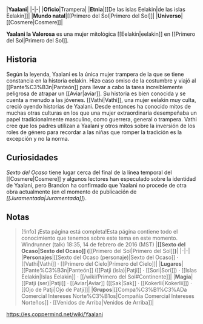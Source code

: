 

|**Yaalani**|
|-|-|
|**Oficio**|Trampera|
|**Etnia**|[[De las islas Eelakin\|de las islas Eelakin]]|
|**Mundo natal**|[[Primero del Sol\|Primero del Sol]]|
|**Universo**|[[Cosmere\|Cosmere]]|

**Yaalani la Valerosa** es una mujer mitológica [[Eelakin\|eelakin]] en [[Primero del Sol\|Primero del Sol]].

## Historia
Según la leyenda, Yaalani es la única mujer trampera de la que se tiene constancia en la historia eelakin. Hizo caso omiso de la costumbre y viajó al [[Pante%C3%B3n\|Panteón]] para llevar a cabo la tarea increíblemente peligrosa de atrapar un [[Aviar\|aviar]]. Su historia es bien conocida y se cuenta a menudo a las jóvenes.
[[Vathi\|Vathi]], una mujer eelakin muy culta, creció oyendo historias de Yaalani. Desde entonces ha conocido mitos de muchas otras culturas en los que una mujer extraordinaria desempeñaba un papel tradicionalmente masculino, como guerrera, general o trampera. Vathi cree que los padres utilizan a Yaalani y otros mitos sobre la inversión de los roles de género para recordar a las niñas que romper la tradición es la excepción y no la norma.

## Curiosidades
*Sexto del Ocaso* tiene lugar cerca del final de la línea temporal del [[Cosmere\|Cosmere]] y algunos lectores han especulado sobre la identidad de Yaalani, pero Brandon ha confirmado que Yaalani no procede de otra obra actualmente (en el momento de publicación de *[[Juramentada\|Juramentada]]*).
## Notas

> [!info] ¡Esta página está completa!Esta página contiene todo el conocimiento que tenemos sobre este tema en este momento.
Windrunner (talk) 18:35, 14 de febrero de 2016 (MST)
|**[[Sexto del Ocaso\|Sexto del Ocaso]] (**[[Primero del Sol\|Primero del Sol]]**)**|
|-|-|
|**Personajes**|[[Sexto del Ocaso (personaje)\|Sexto del Ocaso]] · [[Vathi\|Vathi]] · [[Primero del Cielo\|Primero del Cielo]]|
|**Lugares**|[[Pante%C3%B3n\|Panteón]] ([[Patji (isla)\|Patji]] · [[Sori\|Sori]]) · [[Islas Eelakin\|Islas Eelakin]] · [[/wiki/Primero del Sol#Continente]]|
|**Magia**|[[Patji (ser)\|Patji]] · [[Aviar\|Aviar]] ([[Sak\|Sak]] · [[Kokerlii\|Kokerlii]]) · [[Ojo de Patji\|Ojo de Patji]]|
|**Grupos**|[[Compa%C3%B1%C3%ADa Comercial Intereses Norte%C3%B1os\|Compañía Comercial Intereses Norteños]] · [[Venidos de Arriba\|Venidos de Arriba]]|



https://es.coppermind.net/wiki/Yaalani